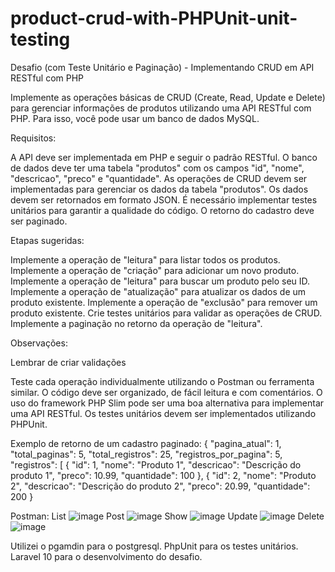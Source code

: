 # product-crud-with-PHPUnit-unit-testing
Desafio  (com Teste Unitário e Paginação) - Implementando CRUD em API RESTful com PHP

Implemente as operações básicas de CRUD (Create, Read, Update e Delete) para gerenciar informações de produtos utilizando uma API RESTful com PHP. Para isso, você pode usar um banco de dados MySQL.

Requisitos:

A API deve ser implementada em PHP e seguir o padrão RESTful.
O banco de dados deve ter uma tabela "produtos" com os campos "id", "nome", "descricao", "preco" e "quantidade".
As operações de CRUD devem ser implementadas para gerenciar os dados da tabela "produtos".
Os dados devem ser retornados em formato JSON.
É necessário implementar testes unitários para garantir a qualidade do código.
O retorno do cadastro deve ser paginado.

Etapas sugeridas:

Implemente a operação de "leitura" para listar todos os produtos.
Implemente a operação de "criação" para adicionar um novo produto.
Implemente a operação de "leitura" para buscar um produto pelo seu ID.
Implemente a operação de "atualização" para atualizar os dados de um produto existente.
Implemente a operação de "exclusão" para remover um produto existente.
Crie testes unitários para validar as operações de CRUD.
Implemente a paginação no retorno da operação de "leitura".

Observações:

Lembrar de criar validações

Teste cada operação individualmente utilizando o Postman ou ferramenta similar.
O código deve ser organizado, de fácil leitura e com comentários.
O uso do framework PHP Slim pode ser uma boa alternativa para implementar uma API RESTful.
Os testes unitários devem ser implementados utilizando PHPUnit.

Exemplo de retorno de um cadastro paginado:
{
    "pagina_atual": 1,
    "total_paginas": 5,
    "total_registros": 25,
    "registros_por_pagina": 5,
    "registros": [
        {
            "id": 1,
            "nome": "Produto 1",
            "descricao": "Descrição do produto 1",
            "preco": 10.99,
            "quantidade": 100
        },
        {
            "id": 2,
            "nome": "Produto 2",
            "descricao": "Descrição do produto 2",
            "preco": 20.99,
            "quantidade": 200
        }


Postman:
List
![image](https://github.com/Evelynbarbosap/product-crud-with-PHPUnit-unit-testing/assets/38754479/d1c8662f-d88e-43fc-8936-a549d9e7a961)
Post
![image](https://github.com/Evelynbarbosap/product-crud-with-PHPUnit-unit-testing/assets/38754479/229eca42-33b2-4e3f-94d7-bb67402747d3)
Show
![image](https://github.com/Evelynbarbosap/product-crud-with-PHPUnit-unit-testing/assets/38754479/dd524423-e5e3-4307-8a3a-0ab2b1295f73)
Update
![image](https://github.com/Evelynbarbosap/product-crud-with-PHPUnit-unit-testing/assets/38754479/bccce6b2-436b-48ed-8b93-0fa79c45204f)
Delete
![image](https://github.com/Evelynbarbosap/product-crud-with-PHPUnit-unit-testing/assets/38754479/0e835e3b-4673-47d8-b875-5a20f27d9a09)

Utilizei o pgamdin para o postgresql.
PhpUnit para os testes unitários.
Laravel 10 para o desenvolvimento do desafio. 




